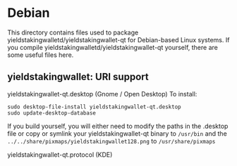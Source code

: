 
Debian
====================
This directory contains files used to package yieldstakingwalletd/yieldstakingwallet-qt
for Debian-based Linux systems. If you compile yieldstakingwalletd/yieldstakingwallet-qt yourself, there are some useful files here.

## yieldstakingwallet: URI support ##


yieldstakingwallet-qt.desktop  (Gnome / Open Desktop)
To install:

	sudo desktop-file-install yieldstakingwallet-qt.desktop
	sudo update-desktop-database

If you build yourself, you will either need to modify the paths in
the .desktop file or copy or symlink your yieldstakingwallet-qt binary to `/usr/bin`
and the `../../share/pixmaps/yieldstakingwallet128.png` to `/usr/share/pixmaps`

yieldstakingwallet-qt.protocol (KDE)

